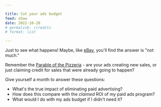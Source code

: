 ```yaml
---

title: Cut your ads budget
feed: show
date: 2022-10-20
# permalink: /credits
# format: list

---
```


Just to see what happens! Maybe, like [eBay](https://www.nber.org/system/files/working_papers/w20171/w20171.pdf), you'll find the answer is "not much."

Remember the [Parable of the Pizzeria](https://twitter.com/randfish/status/1562524666232979457) - are your ads creating new sales, or just claiming credit for sales that were already going to happen?

Give yourself a month to answer these questions:

- What's the true impact of eliminating paid advertising?
- How does this compare with the *claimed* ROI of my paid ads program?
- What would I do with my ads budget if I didn't need it?